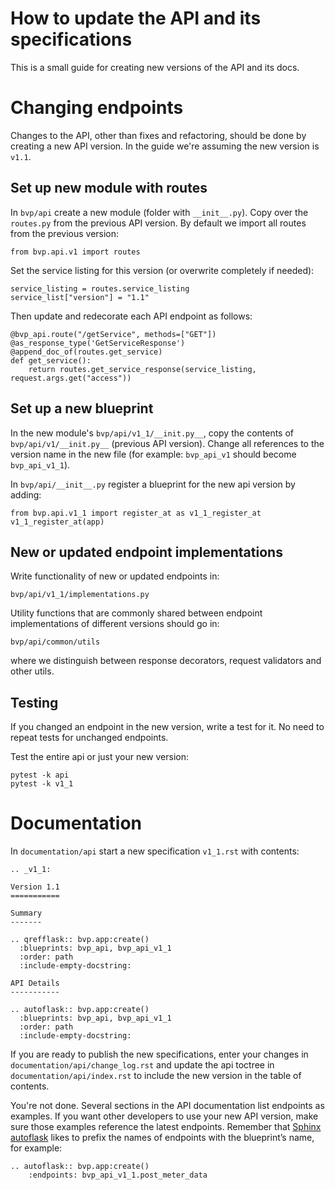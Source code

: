 # How to update the API and its specifications

This is a small guide for creating new versions of the API and its docs.


Changing endpoints
==================

Changes to the API, other than fixes and refactoring, should be done by creating a new API version.
In the guide we're assuming the new version is `v1.1`.

Set up new module with routes
-----------------------------

In `bvp/api` create a new module (folder with `__init__.py`).
Copy over the `routes.py` from the previous API version.
By default we import all routes from the previous version:

    from bvp.api.v1 import routes

Set the service listing for this version (or overwrite completely if needed):

    service_listing = routes.service_listing
    service_list["version"] = "1.1"

Then update and redecorate each API endpoint as follows:

    @bvp_api.route("/getService", methods=["GET"])
    @as_response_type('GetServiceResponse')
    @append_doc_of(routes.get_service)
    def get_service():
        return routes.get_service_response(service_listing, request.args.get("access")) 

Set up a new blueprint
----------------------

In the new module's `bvp/api/v1_1/__init.py__`, copy the contents of `bvp/api/v1/__init.py__` (previous API version).
Change all references to the version name in the new file (for example: `bvp_api_v1` should become `bvp_api_v1_1`).

In `bvp/api/__init__.py` register a blueprint for the new api version by adding:

    from bvp.api.v1_1 import register_at as v1_1_register_at
    v1_1_register_at(app) 

New or updated endpoint implementations
---------------------------------------

Write functionality of new or updated endpoints in:

    bvp/api/v1_1/implementations.py

Utility functions that are commonly shared between endpoint implementations of different versions should go in:

    bvp/api/common/utils

where we distinguish between response decorators, request validators and other utils.


Testing
-------

If you changed an endpoint in the new version, write a test for it.
No need to repeat tests for unchanged endpoints.

Test the entire api or just your new version:

    pytest -k api
    pytest -k v1_1

Documentation
=============

In `documentation/api` start a new specification `v1_1.rst` with contents:

    .. _v1_1:
    
    Version 1.1
    ===========
    
    Summary
    -------
    
    .. qrefflask:: bvp.app:create()
      :blueprints: bvp_api, bvp_api_v1_1
      :order: path
      :include-empty-docstring:
    
    API Details
    -----------
    
    .. autoflask:: bvp.app:create()
      :blueprints: bvp_api, bvp_api_v1_1
      :order: path
      :include-empty-docstring:

If you are ready to publish the new specifications, enter your changes in `documentation/api/change_log.rst` and update the api toctree in `documentation/api/index.rst`
to include the new version in the table of contents.

You're not done. Several sections in the API documentation list endpoints as examples. If you want other developers to use your new API version, make sure those examples reference the latest endpoints. Remember that [Sphinx autoflask](https://sphinxcontrib-httpdomain.readthedocs.io/en/stable/#module-sphinxcontrib.autohttp.flask) likes to prefix the names of endpoints with the blueprint’s name, for example:

    .. autoflask:: bvp.app:create()
        :endpoints: bvp_api_v1_1.post_meter_data

